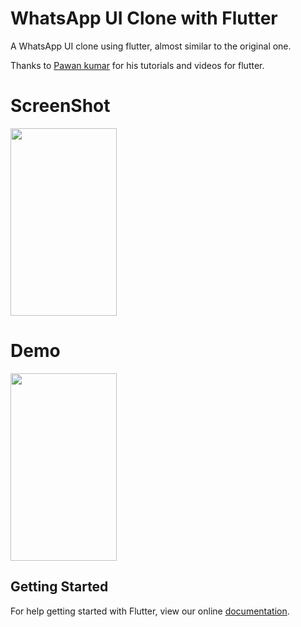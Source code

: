 # WhatsApp UI Clone with Flutter

A WhatsApp UI clone using flutter, almost similar to the original one. 

Thanks to <a href="https://github.com/iampawan">Pawan kumar</a> for his tutorials and videos for flutter. 

# ScreenShot
<img src="https://github.com/amangautam1/WhatsAppUIClone/blob/master/images/Screenshot_2018-05-13-00-01-14-278_com.yourcompany.whatsappclone.png" height=300 width=170 />

# Demo
<img src="images/demo.gif" height=300 width=170/>



## Getting Started

For help getting started with Flutter, view our online
[documentation](https://flutter.io/).
